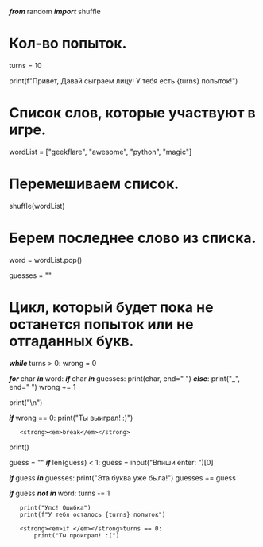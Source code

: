 
<strong><em>from </em></strong>random <strong><em>import </em></strong>shuffle
# Кол-во попыток.
turns = 10

print(f"Привет, Давай сыграем лицу! У тебя есть {turns} попыток!")

# Список слов, которые участвуют в игре.
wordList = ["geekflare", "awesome", "python", "magic"]
# Перемешиваем список.
shuffle(wordList)
# Берем последнее слово из списка.
word = wordList.pop()

guesses = ""

# Цикл, который будет  пока не останется попыток или не отгаданных букв.
<strong><em>while </em></strong>turns > 0:
   wrong = 0

   <strong><em>for </em></strong>char <strong><em>in </em></strong>word:
       <strong><em>if </em></strong>char <strong><em>in </em></strong>guesses:
           print(char, end=" ")
       <strong><em>else</em></strong>:
           print("_", end=" ")
           wrong += 1

   print("\n")

   <strong><em>if </em></strong>wrong == 0:
       print("Ты выиграл! :)")

       <strong><em>break</em></strong>

<strong><em>   </em></strong>print()

   guess = ""
   <strong><em>if </em></strong>len(guess) < 1:
       guess = input("Впиши  enter: ")[0]

   <strong><em>if </em></strong>guess <strong><em>in </em></strong>guesses:
       print("Эта буква уже была!")
   guesses += guess

   <strong><em>if </em></strong>guess <strong><em>not in </em></strong>word:
       turns -= 1

       print("Упс! Ошибка")
       print(f"У тебя осталось {turns} попыток")

       <strong><em>if </em></strong>turns == 0:
           print("Ты проиграл! :(")

